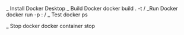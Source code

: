 _ Install Docker Desktop
_ Build Docker
    docker build . -t <username>/<name app>
_Run Docker
    docker run -p <port of device>:<port docker container> <username>/<name app>
_ Test 
    docker ps

_ Stop docker
    docker container stop <container ID>